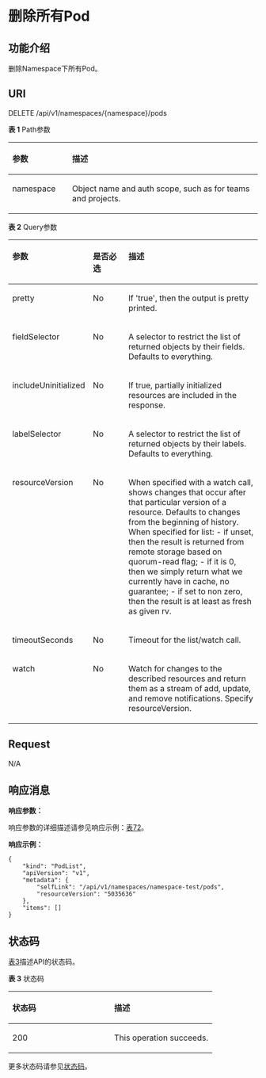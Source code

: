 # 删除所有Pod<a name="cci_02_3008"></a>

## 功能介绍<a name="section45237642"></a>

删除Namespace下所有Pod。

## URI<a name="section4485596"></a>

DELETE /api/v1/namespaces/\{namespace\}/pods

**表 1**  Path参数

<a name="table1696332124519"></a>
<table><thead align="left"><tr id="row11961332194516"><th class="cellrowborder" valign="top" width="24%" id="mcps1.2.3.1.1"><p id="p396032144518"><a name="p396032144518"></a><a name="p396032144518"></a>参数</p>
</th>
<th class="cellrowborder" valign="top" width="76%" id="mcps1.2.3.1.2"><p id="p18962325454"><a name="p18962325454"></a><a name="p18962325454"></a>描述</p>
</th>
</tr>
</thead>
<tbody><tr id="row9960327457"><td class="cellrowborder" valign="top" width="24%" headers="mcps1.2.3.1.1 "><p id="p1496113214456"><a name="p1496113214456"></a><a name="p1496113214456"></a>namespace</p>
</td>
<td class="cellrowborder" valign="top" width="76%" headers="mcps1.2.3.1.2 "><p id="p141902036155717"><a name="p141902036155717"></a><a name="p141902036155717"></a>Object name and auth scope, such as for teams and projects.</p>
</td>
</tr>
</tbody>
</table>

**表 2**  Query参数

<a name="d0e21437"></a>
<table><thead align="left"><tr id="row57643933"><th class="cellrowborder" valign="top" width="22.45%" id="mcps1.2.4.1.1"><p id="p38646995"><a name="p38646995"></a><a name="p38646995"></a>参数</p>
</th>
<th class="cellrowborder" valign="top" width="16.33%" id="mcps1.2.4.1.2"><p id="p43398861"><a name="p43398861"></a><a name="p43398861"></a>是否必选</p>
</th>
<th class="cellrowborder" valign="top" width="61.22%" id="mcps1.2.4.1.3"><p id="p25646835"><a name="p25646835"></a><a name="p25646835"></a>描述</p>
</th>
</tr>
</thead>
<tbody><tr id="row39719496"><td class="cellrowborder" valign="top" width="22.45%" headers="mcps1.2.4.1.1 "><p id="p63162574"><a name="p63162574"></a><a name="p63162574"></a>pretty</p>
</td>
<td class="cellrowborder" valign="top" width="16.33%" headers="mcps1.2.4.1.2 "><p id="p15894869"><a name="p15894869"></a><a name="p15894869"></a>No</p>
</td>
<td class="cellrowborder" valign="top" width="61.22%" headers="mcps1.2.4.1.3 "><p id="p12416004"><a name="p12416004"></a><a name="p12416004"></a>If 'true', then the output is pretty printed.</p>
</td>
</tr>
<tr id="row44635179"><td class="cellrowborder" valign="top" width="22.45%" headers="mcps1.2.4.1.1 "><p id="p58679722"><a name="p58679722"></a><a name="p58679722"></a>fieldSelector</p>
</td>
<td class="cellrowborder" valign="top" width="16.33%" headers="mcps1.2.4.1.2 "><p id="p55437030"><a name="p55437030"></a><a name="p55437030"></a>No</p>
</td>
<td class="cellrowborder" valign="top" width="61.22%" headers="mcps1.2.4.1.3 "><p id="p61214406"><a name="p61214406"></a><a name="p61214406"></a>A selector to restrict the list of returned objects by their fields. Defaults to everything.</p>
</td>
</tr>
<tr id="row14058743"><td class="cellrowborder" valign="top" width="22.45%" headers="mcps1.2.4.1.1 "><p id="p65016393"><a name="p65016393"></a><a name="p65016393"></a>includeUninitialized</p>
</td>
<td class="cellrowborder" valign="top" width="16.33%" headers="mcps1.2.4.1.2 "><p id="p31836467"><a name="p31836467"></a><a name="p31836467"></a>No</p>
</td>
<td class="cellrowborder" valign="top" width="61.22%" headers="mcps1.2.4.1.3 "><p id="p28617054"><a name="p28617054"></a><a name="p28617054"></a>If true, partially initialized resources are included in the response.</p>
</td>
</tr>
<tr id="row56226899"><td class="cellrowborder" valign="top" width="22.45%" headers="mcps1.2.4.1.1 "><p id="p58084994"><a name="p58084994"></a><a name="p58084994"></a>labelSelector</p>
</td>
<td class="cellrowborder" valign="top" width="16.33%" headers="mcps1.2.4.1.2 "><p id="p7264069"><a name="p7264069"></a><a name="p7264069"></a>No</p>
</td>
<td class="cellrowborder" valign="top" width="61.22%" headers="mcps1.2.4.1.3 "><p id="p51518725"><a name="p51518725"></a><a name="p51518725"></a>A selector to restrict the list of returned objects by their labels. Defaults to everything.</p>
</td>
</tr>
<tr id="row61015343"><td class="cellrowborder" valign="top" width="22.45%" headers="mcps1.2.4.1.1 "><p id="p43295732"><a name="p43295732"></a><a name="p43295732"></a>resourceVersion</p>
</td>
<td class="cellrowborder" valign="top" width="16.33%" headers="mcps1.2.4.1.2 "><p id="p17293418"><a name="p17293418"></a><a name="p17293418"></a>No</p>
</td>
<td class="cellrowborder" valign="top" width="61.22%" headers="mcps1.2.4.1.3 "><p id="p58589624"><a name="p58589624"></a><a name="p58589624"></a>When specified with a watch call, shows changes that occur after that particular version of a resource. Defaults to changes from the beginning of history. When specified for list: - if unset, then the result is returned from remote storage based on quorum-read flag; - if it is 0, then we simply return what we currently have in cache, no guarantee; - if set to non zero, then the result is at least as fresh as given rv.</p>
</td>
</tr>
<tr id="row57544576"><td class="cellrowborder" valign="top" width="22.45%" headers="mcps1.2.4.1.1 "><p id="p30599111"><a name="p30599111"></a><a name="p30599111"></a>timeoutSeconds</p>
</td>
<td class="cellrowborder" valign="top" width="16.33%" headers="mcps1.2.4.1.2 "><p id="p62608889"><a name="p62608889"></a><a name="p62608889"></a>No</p>
</td>
<td class="cellrowborder" valign="top" width="61.22%" headers="mcps1.2.4.1.3 "><p id="p38155264"><a name="p38155264"></a><a name="p38155264"></a>Timeout for the list/watch call.</p>
</td>
</tr>
<tr id="row7853063"><td class="cellrowborder" valign="top" width="22.45%" headers="mcps1.2.4.1.1 "><p id="p32118376"><a name="p32118376"></a><a name="p32118376"></a>watch</p>
</td>
<td class="cellrowborder" valign="top" width="16.33%" headers="mcps1.2.4.1.2 "><p id="p51451665"><a name="p51451665"></a><a name="p51451665"></a>No</p>
</td>
<td class="cellrowborder" valign="top" width="61.22%" headers="mcps1.2.4.1.3 "><p id="p6835371"><a name="p6835371"></a><a name="p6835371"></a>Watch for changes to the described resources and return them as a stream of add, update, and remove notifications. Specify resourceVersion.</p>
</td>
</tr>
</tbody>
</table>

## Request<a name="section40370367"></a>

N/A

## 响应消息<a name="section27788989"></a>

**响应参数：**

响应参数的详细描述请参见响应示例：[表72](数据结构.md#table37251757105918)。

**响应示例：**

```
{
    "kind": "PodList",
    "apiVersion": "v1",
    "metadata": {
        "selfLink": "/api/v1/namespaces/namespace-test/pods",
        "resourceVersion": "5035636"
    },
    "items": []
}
```

## 状态码<a name="section48774309"></a>

[表3](#d0e21565)描述API的状态码。

**表 3**  状态码

<a name="d0e21565"></a>
<table><thead align="left"><tr id="row9708404"><th class="cellrowborder" valign="top" width="50%" id="mcps1.2.3.1.1"><p id="p48183242"><a name="p48183242"></a><a name="p48183242"></a>状态码</p>
</th>
<th class="cellrowborder" valign="top" width="50%" id="mcps1.2.3.1.2"><p id="p10528566"><a name="p10528566"></a><a name="p10528566"></a>描述</p>
</th>
</tr>
</thead>
<tbody><tr id="row47507485"><td class="cellrowborder" valign="top" width="50%" headers="mcps1.2.3.1.1 "><p id="p22901097"><a name="p22901097"></a><a name="p22901097"></a>200</p>
</td>
<td class="cellrowborder" valign="top" width="50%" headers="mcps1.2.3.1.2 "><p id="p43049602"><a name="p43049602"></a><a name="p43049602"></a>This operation succeeds.</p>
</td>
</tr>
</tbody>
</table>

更多状态码请参见[状态码](状态码.md)。

